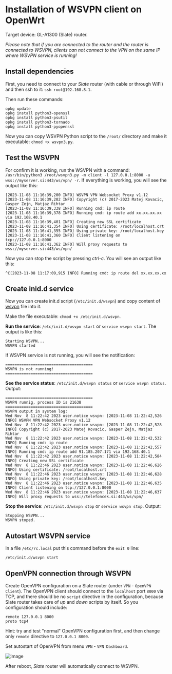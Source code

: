 # Installation of WSVPN client on OpenWrt
Target device: GL-A1300 (Slate) router.

*Please note that if you are connected to the router and the router is connected to WSVPN, clients can not connect to the VPN on the same IP where WSVPN service is running!* 

## Install dependencies
First, you need to connect to your *Slate* router (with cable or through WiFi) and then ssh to it: `ssh root@192.168.8.1`.

Then run these commands:
```
opkg update
opkg install python3-openssl
opkg install python3-psutil
opkg install python3-tornado
opkg install python3-pyopenssl
```
Now you can copy WSVPN Python script to the `/root/` directory and make it executable: `chmod +x wsvpn3.py`.

## Test the WSVPN
For confirm it is working, run the WSVPN with a command: `/usr/bin/python3 /root/wsvpn3.py -m client -l 127.0.0.1:8000 -u wss://myserver.si:443/ws/vpn/ -r`. If everything is working, you will see the output like this:
```
[2023-11-08 11:16:39,200 INFO] WSVPN VPN Websocket Proxy v1.12
[2023-11-08 11:16:39,202 INFO] Copyright (c) 2017-2023 Matej Kovacic, Gasper Zejn, Matjaz Rihtar
[2023-11-08 11:16:39,338 INFO] Running cmd: ip route
[2023-11-08 11:16:39,378 INFO] Running cmd: ip route add xx.xx.xx.xx via 192.168.40.1
[2023-11-08 11:16:39,401 INFO] Creating new SSL certificate
[2023-11-08 11:16:41,354 INFO] Using certificate: /root/localhost.crt
[2023-11-08 11:16:41,355 INFO] Using private key: /root/localhost.key
[2023-11-08 11:16:41,360 INFO] Client listening on tcp://127.0.0.1:8000
[2023-11-08 11:16:41,362 INFO] Will proxy requests to wss://myserver.si:443/ws/vpn/
```

Now you can stop the script by pressing *ctrl-c*. You will see an output like this:
```
^C[2023-11-08 11:17:09,915 INFO] Running cmd: ip route del xx.xx.xx.xx
```
## Create inid.d service
Now you can create init.d script (`/etc/init.d/wsvpn`) and copy content of [wsvpn](wsvpn) file into it.

Make the file executable: `chmod +x /etc/init.d/wsvpn`.

**Run the service**: `/etc/init.d/wsvpn start` or `service wsvpn start`. The output is like this:
```
Starting WSVPN...
WSVPN started
```
If WSVPN service is not running, you will see the notification:
```
======================================
WSVPN is not running!
======================================
```

**See the service status**: `/etc/init.d/wsvpn status` or `service wsvpn status`. Output:
```
======================================
WSVPN runnig, process ID is 21638
======================================
WSVPN output in system log:
Wed Nov  8 11:22:42 2023 user.notice wsvpn: [2023-11-08 11:22:42,526 INFO] WSVPN VPN Websocket Proxy v1.12
Wed Nov  8 11:22:42 2023 user.notice wsvpn: [2023-11-08 11:22:42,528 INFO] Copyright (c) 2017-2023 Matej Kovacic, Gasper Zejn, Matjaz Rihtar
Wed Nov  8 11:22:42 2023 user.notice wsvpn: [2023-11-08 11:22:42,532 INFO] Running cmd: ip route
Wed Nov  8 11:22:42 2023 user.notice wsvpn: [2023-11-08 11:22:42,557 INFO] Running cmd: ip route add 91.185.207.171 via 192.168.40.1
Wed Nov  8 11:22:42 2023 user.notice wsvpn: [2023-11-08 11:22:42,584 INFO] Creating new SSL certificate
Wed Nov  8 11:22:46 2023 user.notice wsvpn: [2023-11-08 11:22:46,626 INFO] Using certificate: /root/localhost.crt
Wed Nov  8 11:22:46 2023 user.notice wsvpn: [2023-11-08 11:22:46,628 INFO] Using private key: /root/localhost.key
Wed Nov  8 11:22:46 2023 user.notice wsvpn: [2023-11-08 11:22:46,635 INFO] Client listening on tcp://127.0.0.1:8000
Wed Nov  8 11:22:46 2023 user.notice wsvpn: [2023-11-08 11:22:46,637 INFO] Will proxy requests to wss://telefoncek.si:443/ws/vpn/
```

**Stop the service**: `/etc/init.d/wsvpn stop` or `service wsvpn stop`. Output:
```
Stopping WSVPN...
WSVPN stoped.
```
## Autostart WSVPN service
In a file `/etc/rc.local` put this command before the `exit 0` line:
```
/etc/init.d/wsvpn start
```

## OpenVPN connection through WSVPN
Create OpenVPN configuration on a Slate router (under `VPN` - `OpenVPN Client`). The OpenVPN client should connect to the `localhost` port `8000` via TCP, and there should be no `script` directive in the configuration, because Slate router takes care of *up* and *down* scripts by itself. So you configuration should include:

```
remote 127.0.0.1 8000
proto tcp4
```
Hint: try and test "normal" OpenVPN configuration first, and then change only `remote` directive to `127.0.0.1 8000`.

Set autostart of OpenVPN from menu `VPN` - `VPN Dashboard`.

![image](https://github.com/MatejKovacic/wsvpn/assets/3339198/7920215d-4ee1-4177-9ef5-8ce9f7983b4f)

After reboot, *Slate* router will automatically connect to WSVPN.

